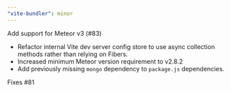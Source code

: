 ```yaml
---
"vite-bundler": minor
---
```


Add support for Meteor v3 (#83)

- Refactor internal Vite dev server config store to use async collection methods rather than relying on Fibers.
- Increased minimum Meteor version requirement to v2.8.2
- Add previously missing `mongo` dependency to `package.js` dependencies.

Fixes #81 